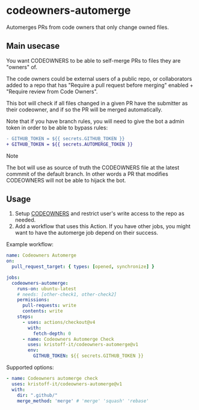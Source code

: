 # codeowners-automerge
Automerges PRs from code owners that only change owned files.


## Main usecase
You want CODEOWNERS to be able to self-merge PRs to files they are "owners" of.

The code owners could be external users of a public repo, or collaborators added
to a repo that has "Require a pull request before merging" enabled + "Require review from Code Owners".

This bot will check if all files changed in a given PR have the submitter as
their codeowner, and if so the PR will be merged automatically.

Note that if you have branch rules, you will need to give the bot a admin token
in order to be able to bypass rules:

```diff
- GITHUB_TOKEN = ${{ secrets.GITHUB_TOKEN }}
+ GITHUB_TOKEN = ${{ secrets.AUTOMERGE_TOKEN }}
```

>[!NOTE]
>The bot will use as source of truth the CODEOWNERS file at the latest commmit
>of the default branch. In other words a PR that modifies CODEOWNERS will not be
>able to hijack the bot.

## Usage

1. Setup [CODEOWNERS](https://docs.github.com/en/repositories/managing-your-repositorys-settings-and-features/customizing-your-repository/about-code-owners) and restrict user's write access to the repo as needed.
2. Add a workflow that uses this Action. If you have other jobs, you might
   want to have the automerge job depend on their success.

Example workflow:

```yaml
name: Codeowners Automerge
on:
  pull_request_target: { types: [opened, synchronize] }

jobs:
  codeowners-automerge:
    runs-on: ubuntu-latest
    # needs: [other-check1, other-check2]
    permissions:
      pull-requests: write
      contents: write
    steps:
      - uses: actions/checkout@v4
        with:
          fetch-depth: 0
      - name: Codeowners Automerge Check
        uses: kristoff-it/codeowners-automerge@v1
        env:
          GITHUB_TOKEN: ${{ secrets.GITHUB_TOKEN }}
```

Supported options:

```yaml
- name: Codeowners automerge check
  uses: kristoff-it/codeowners-automerge@v1
  with:
    dir: ".github/"
    merge_method: 'merge' # 'merge' 'squash' 'rebase'
```







  

